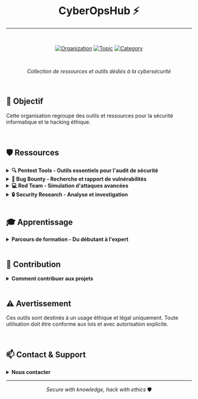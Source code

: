 <div align="center">

# CyberOpsHub ⚡
---
<br>

[![Organization](https://img.shields.io/badge/Organization-CyberOpsHub-181717?logo=github)](https://github.com/CyberOpsHub)
[![Topic](https://img.shields.io/badge/Topic-Security-red?logo=github)](https://github.com/topics/security)
[![Category](https://img.shields.io/badge/Category-Pentest-blue?logo=github)](https://github.com/topics/pentest)

<br>

*Collection de ressources et outils dédiés à la cybersécurité*
</div>
<br>

## 🎯 Objectif
Cette organisation regroupe des outils et ressources pour la sécurité informatique et le hacking éthique.

<br>

## 🛡️ Ressources

<details>
<summary><strong>🔍 Pentest Tools - Outils essentiels pour l'audit de sécurité</strong></summary>

- **Security Assessment**
  - Scanner de vulnérabilités
  - Tests d'intrusion
  - Audit de configuration
  - Analyse de code

- **Network Security**
  - Analyse de trafic
  - Tests d'infrastructure
  - Sécurité périmétrique
  - Détection d'intrusion
</details>

<details>
<summary><strong>🐞 Bug Bounty - Recherche et rapport de vulnérabilités</strong></summary>

- **Reconnaissance Tools**
  - Enumération de domaines
  - Scan de ports
  - Cartographie d'applications
  - OSINT avancé

- **Report Templates**
  - Templates standardisés
  - Bonnes pratiques
  - Preuves de concept
  - Impact assessment
</details>

<details>
<summary><strong>💻 Red Team - Simulation d'attaques avancées</strong></summary>

- **Exploit Development**
  - Recherche de vulnérabilités
  - Développement de PoC
  - Tests d'exploitation
  - Validation de patches

- **Post-Exploitation**
  - Persistence
  - Pivoting réseau
  - Elevation de privilèges
  - Data exfiltration
</details>

<details>
<summary><strong>🔒 Security Research - Analyse et investigation</strong></summary>

- **Malware Analysis**
  - Analyse statique
  - Analyse dynamique
  - Rétro-ingénierie
  - Classification de malware

- **Threat Intel**
  - Veille cybersécurité
  - Indicateurs de compromission
  - Analyse de menaces
  - Reporting sécurité
</details>

<br>

## 🎓 Apprentissage

<details>
<summary><strong>Parcours de formation - Du débutant à l'expert</strong></summary>

### 📘 Niveau Débutant
- Fondamentaux réseau
- Linux essentials
- Scripting de base
- Sécurité 101

### 📗 Niveau Intermédiaire  
- Web security
- Network pentesting
- Exploit basics
- Forensics

### 📕 Niveau Expert
- Zero-day research
- Advanced exploitation
- Malware development
- Red teaming
</details>

<br>

## 🤝 Contribution

<details>
<summary><strong>Comment contribuer aux projets</strong></summary>

1. Fork du repository
2. Création d'une branche
   ```bash
   git checkout -b feature/nouvelle-feature
   ```
3. Commit des changements
   ```bash
   git commit -m "✨ Ajout de feature"
   ```
4. Push et Pull Request
</details>

<br>

## ⚠️ Avertissement

Ces outils sont destinés à un usage éthique et légal uniquement. Toute utilisation doit être conforme aux lois et avec autorisation explicite.

<br>

## 📫 Contact & Support

<details>
<summary><strong>Nous contacter</strong></summary>

- **GitHub**: [@CyberOpsHub](https://github.com/CyberOpsHub)
- **Discord**: [CyberOps Community](#)
- **Twitter**: [@CyberOpsHub](#)
</details>

---

<div align="center">

*Secure with knowledge, hack with ethics* 🛡️

</div>
